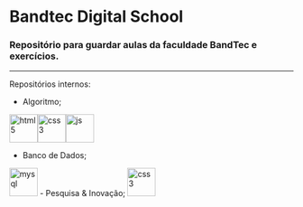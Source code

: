 # Bandtec Digital School
### Repositório para guardar aulas da faculdade BandTec e exercícios.
---
Repositórios internos:

- Algoritmo; 

<img height='50em' width= '50em' src='https://cdn.pixabay.com/photo/2017/08/05/11/16/logo-2582748_960_720.png' alt='html5'><img height='50em' width= '50em' src='https://cdn.iconscout.com/icon/free/png-256/css3-2038878-1720091.png' alt='css3'><img height='50em' width= '50em' src='https://cdn.pixabay.com/photo/2015/04/23/17/41/javascript-736400__480.png' alt='js'>

- Banco de Dados;

<img height='50em' width= '50em' src='https://www.freepnglogos.com/uploads/logo-mysql-png/logo-mysql-mysql-and-moodle-elearningworld-5.png' alt='mysql'>
- Pesquisa & Inovação; 
 
<img height='50em' width= '50em' src='https://cdn.iconscout.com/icon/free/png-256/css3-2038878-1720091.png' alt='css3'>

